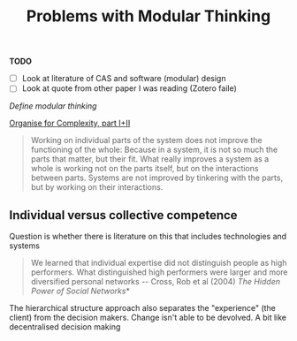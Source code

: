 ﻿---
title: Problems with Modular Thinking
---
**TODO**
- [ ] Look at literature of CAS and software (modular) design
- [ ] Look at quote from other paper I was reading (Zotero faile)

*Define modular thinking*

[Organise for Complexity, part I+II](https://www.slideshare.net/npflaeging/special-edition-paper-organize-for-complexity-part-iii)
> Working on individual parts of the system does not improve the functioning of the whole: Because in a system, it is not so much the parts that matter, but their fit.
> What really improves a system as a whole is working not on the parts itself, but on the interactions between parts. 
> Systems are not improved by tinkering with the parts, but by working on their interactions.

## Individual versus collective competence

Question is whether there is literature on this that includes technologies and systems
> We learned that individual expertise did not distinguish people as high performers. What distinguished high performers were larger and more diversified personal networks
-- Cross, Rob et al (2004) *The Hidden Power of Social Networks**

The hierarchical structure approach also separates the "experience" (the client) from the decision makers.  Change isn't able to be devolved.  A bit like decentralised decision making